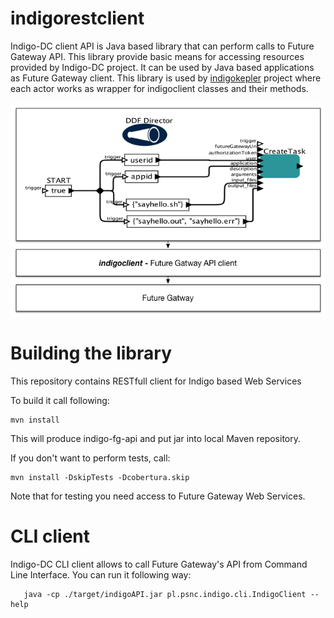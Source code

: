 # indigorestclient
Indigo-DC client API is Java based library that can perform calls to Future Gateway API. This library provide basic means for accessing resources provided by Indigo-DC project. It can be used by Java based applications as Future Gateway client.
This library is used by [indigokepler](https://www.gitbook.com/book/indigo-dc/indigokepler) project where each actor works as wrapper for indigoclient classes and their methods.

![](indigoclient.png)
# Building the library
This repository contains RESTfull client for Indigo based Web Services

To build it call following:

	mvn install

This will produce indigo-fg-api and put jar into local Maven repository.

If you don't want to perform tests, call:

	mvn install -DskipTests -Dcobertura.skip

Note that for testing you need access to Future Gateway Web Services.

# CLI client

Indigo-DC CLI client allows to call Future Gateway's API from Command Line Interface. You can run it following way:

       java -cp ./target/indigoAPI.jar pl.psnc.indigo.cli.IndigoClient --help
       
       
